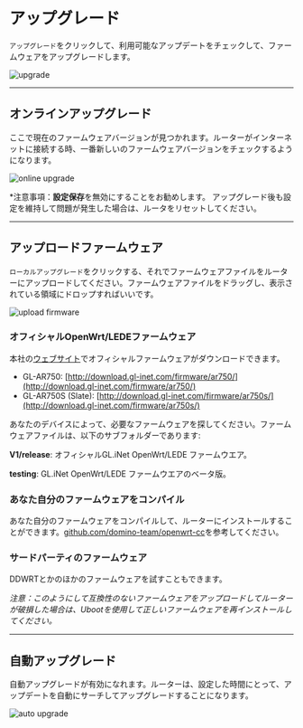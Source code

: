 # アップグレード

`アップグレード`をクリックして、利用可能なアップデートをチェックして、ファームウェアをアップグレードします。

![upgrade](https://static.gl-inet.com/docs/jp/3/setup/travel_ac_router/upgrade/firmware.png)



---

## オンラインアップグレード

ここで現在のファームウェアバージョンが見つかれます。ルーターがインターネットに接続する時、一番新しいのファームウェアバージョンをチェックするようになります。

![online upgrade](https://static.gl-inet.com/docs/jp/3/setup/travel_ac_router/upgrade/firmware1.png)



*注意事項：**設定保存**を無効にすることをお勧めします。 アップグレード後も設定を維持して問題が発生した場合は、ルータをリセットしてください。



---

## アップロードファームウェア

`ローカルアップグレード`をクリックする、それでファームウェアファイルをルーターにアップロードしてください。ファームウェアファイルをドラッグし、表示されている領域にドロップすればいいです。


![upload firmware](https://static.gl-inet.com/docs/jp/3/setup/travel_ac_router/upgrade/firmware2.png)



### オフィシャルOpenWrt/LEDEファームウェア

本社の[ウェブサイト](http://download.gl-inet.com/firmware/)でオフィシャルファームウェアがダウンロードできます。

- GL-AR750: [http://download.gl-inet.com/firmware/ar750/](http://download.gl-inet.com/firmware/ar750/)
- GL-AR750S (Slate): [http://download.gl-inet.com/firmware/ar750s/](http://download.gl-inet.com/firmware/ar750s/)

あなたのデバイスによって、必要なファームウェアを探してください。ファームウェアファイルは、以下のサブフォルダーであります:

**V1/release**: オフィシャルGL.iNet OpenWrt/LEDE ファームウエア。

**testing**:  GL.iNet OpenWrt/LEDE ファームウエアのベータ版。



### あなた自分のファームウェアをコンパイル

あなた自分のファームウェアをコンパイルして、ルーターにインストールすることができます。[github.com/domino-team/openwrt-cc](https://github.com/domino-team/openwrt-cc)を参考してください。



### サードパーティのファームウェア

DDWRTとかのほかのファームウェアを試すこともできます。



*注意：このようにして互換性のないファームウェアをアップロードしてルーターが破損した場合は、Ubootを使用して正しいファームウェアを再インストールしてください。*



---

## 自動アップグレード

自動アップグレードが有効になれます。ルーターは、設定した時間にとって、アップデートを自動にサーチしてアップグレードすることになります。

![auto upgrade](https://static.gl-inet.com/docs/jp/3/setup/travel_ac_router/upgrade/firmware3.png)
